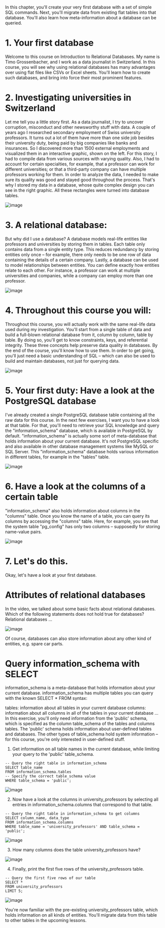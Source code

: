 In this chapter, you'll create your very first database with a set of simple SQL commands. Next, you'll migrate data from existing flat tables into that database. You'll also learn how meta-information about a database can be queried.

# 1. Your first database

Welcome to this course on Introduction to Relational Databases. My name is Timo Grossenbacher, and I work as a data journalist in Switzerland. In this course, you will see why using relational databases has many advantages over using flat files like CSVs or Excel sheets. You'll learn how to create such databases, and bring into force their most prominent features.

# 2. Investigating universities in Switzerland

Let me tell you a little story first. As a data journalist, I try to uncover corruption, misconduct and other newsworthy stuff with data. A couple of years ago I researched secondary employment of Swiss university professors. It turns out a lot of them have more than one side job besides their university duty, being paid by big companies like banks and insurances. So I discovered more than 1500 external employments and visualized them in an interactive graphic, shown on the left. For this story, I had to compile data from various sources with varying quality. Also, I had to account for certain specialties, for example, that a professor can work for different universities; or that a third-party company can have multiple professors working for them. In order to analyze the data, I needed to make sure its quality was good and stayed good throughout the process. That's why I stored my data in a database, whose quite complex design you can see in the right graphic. All these rectangles were turned into database tables.

![image](https://github.com/artempohribnyi/datacamp/assets/113499718/15488caa-09aa-4d23-a07f-2530eb514f56)

# 3. A relational database:

But why did I use a database? A database models real-life entities like professors and universities by storing them in tables. Each table only contains data from a single entity type. This reduces redundancy by storing entities only once – for example, there only needs to be one row of data containing the details of a certain company. Lastly, a database can be used to model relationships between entities. You can define exactly how entities relate to each other. For instance, a professor can work at multiple universities and companies, while a company can employ more than one professor.

![image](https://github.com/artempohribnyi/datacamp/assets/113499718/67186e95-34b2-4e1c-9584-1d93c4388e1f)

# 4. Throughout this course you will:

Throughout this course, you will actually work with the same real-life data used during my investigation. You'll start from a single table of data and build a full-blown relational database from it, column by column, table by table. By doing so, you'll get to know constraints, keys, and referential integrity. These three concepts help preserve data quality in databases. By the end of the course, you'll know how to use them. In order to get going, you'll just need a basic understanding of SQL – which can also be used to build and maintain databases, not just for querying data.

![image](https://github.com/artempohribnyi/datacamp/assets/113499718/4fee327f-c5eb-427a-a8a0-c205b44f0eda)

# 5. Your first duty: Have a look at the PostgreSQL database

I've already created a single PostgreSQL database table containing all the raw data for this course. In the next few exercises, I want you to have a look at that table. For that, you'll need to retrieve your SQL knowledge and query the "information_schema" database, which is available in PostgreSQL by default. "information_schema" is actually some sort of meta-database that holds information about your current database. It's not PostgreSQL specific and also available in other database management systems like MySQL or SQL Server. This "information_schema" database holds various information in different tables, for example in the "tables" table.

![image](https://github.com/artempohribnyi/datacamp/assets/113499718/1cc3ff1b-74fb-421e-b35d-22a8d1b9dad5)

# 6. Have a look at the columns of a certain table

"information_schema" also holds information about columns in the "columns" table. Once you know the name of a table, you can query its columns by accessing the "columns" table. Here, for example, you see that the system table "pg_config" has only two columns – supposedly for storing name-value pairs.

![image](https://github.com/artempohribnyi/datacamp/assets/113499718/45bbbae3-524f-49ee-ac79-e64f6e4a7736)

# 7. Let's do this.

Okay, let's have a look at your first database.

# Attributes of relational databases

In the video, we talked about some basic facts about relational databases. Which of the following statements does not hold true for databases? Relational databases …

![image](https://github.com/artempohribnyi/datacamp/assets/113499718/df409fb3-dd82-414b-85eb-fb915b79b4d8)

Of course, databases can also store information about any other kind of entities, e.g. spare car parts.

# Query information_schema with SELECT

information_schema is a meta-database that holds information about your current database. information_schema has multiple tables you can query with the known SELECT * FROM syntax:

tables: information about all tables in your current database
columns: information about all columns in all of the tables in your current database
…
In this exercise, you'll only need information from the 'public' schema, which is specified as the column table_schema of the tables and columns tables. The 'public' schema holds information about user-defined tables and databases. The other types of table_schema hold system information – for this course, you're only interested in user-defined stuff.

1. Get information on all table names in the current database, while limiting your query to the 'public' table_schema.

```
-- Query the right table in information_schema
SELECT table_name 
FROM information_schema.tables
-- Specify the correct table_schema value
WHERE table_schema = 'public';
```

![image](https://github.com/artempohribnyi/datacamp/assets/113499718/fdabcd57-2ec1-4c0d-8b33-85957d289f2d)

2. Now have a look at the columns in university_professors by selecting all entries in information_schema.columns that correspond to that table.

```
-- Query the right table in information_schema to get columns
SELECT column_name, data_type 
FROM information_schema.columns 
WHERE table_name = 'university_professors' AND table_schema = 'public';
```

![image](https://github.com/artempohribnyi/datacamp/assets/113499718/e688352a-0901-4659-852d-787235adf380)

3. How many columns does the table university_professors have?

![image](https://github.com/artempohribnyi/datacamp/assets/113499718/a8b4072a-c8a3-46ed-903e-24bd8536861a)

4. Finally, print the first five rows of the university_professors table.

```
-- Query the first five rows of our table
SELECT * 
FROM university_professors 
LIMIT 5;
```

![image](https://github.com/artempohribnyi/datacamp/assets/113499718/be12cb41-2764-439e-857e-52bea6f7cecd)

You're now familiar with the pre-existing university_professors table, which holds information on all kinds of entities. You'll migrate data from this table to other tables in the upcoming lessons.

